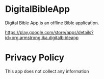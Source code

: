 # DigitalBibleApp

Digital Bible App is an offline Bible application.

https://play.google.com/store/apps/details?id=org.armstrong.ika.digitalbibleapp


# Privacy Policy
This app does not collect any information

